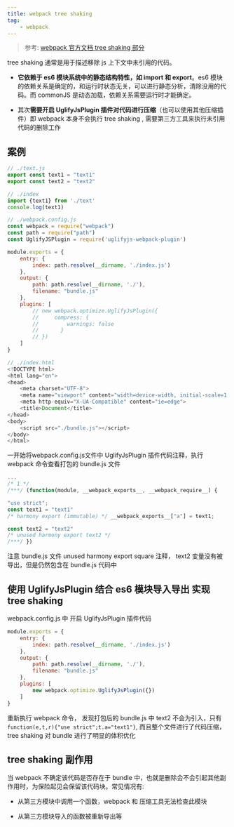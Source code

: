 ```yaml
---
title: webpack tree shaking
tag: 
	- webpack
---
```


> 参考: [webpack 官方文档 tree shaking 部分](https://doc.webpack-china.org/guides/tree-shaking/)

tree shaking 通常是用于描述移除 js 上下文中未引用的代码。

- **它依赖于 es6 模块系统中的静态结构特性，如 import 和 export**。es6 模块的依赖关系是确定的，和运行时状态无关，可以进行静态分析，清除没用的代码。而 commonJS 是动态加载，依赖关系需要运行时才能确定。

- 其次**需要开启 UglifyJsPlugin 插件对代码进行压缩**（也可以使用其他压缩插件）即 webpack 本身不会执行 tree shaking , 需要第三方工具来执行未引用代码的删除工作

<!-- more -->

## 案例

```javascript
// ./text.js
export const text1 = "text1"
export const text2 = "text2"

// ./index
import {text1} from './text'
console.log(text1)

// ./webpack.config.js
const webpack = require("webpack")
const path = require("path")
const UglifyJSPlugin = require('uglifyjs-webpack-plugin')

module.exports = {
    entry: {
        index: path.resolve(__dirname, './index.js')
    },
    output: {
        path: path.resolve(__dirname, './'),
        filename: "bundle.js"
    },
    plugins: [
        // new webpack.optimize.UglifyJsPlugin({
        //     compress: {
        //         warnings: false
        //       }
        // })
    ]
}

// ./index.html
<!DOCTYPE html>
<html lang="en">
<head>
    <meta charset="UTF-8">
    <meta name="viewport" content="width=device-width, initial-scale=1.0">
    <meta http-equiv="X-UA-Compatible" content="ie=edge">
    <title>Document</title>
</head>
<body>
    <script src="./bundle.js"></script>
</body>
</html>
```

一开始将webpack.config.js文件中 UglifyJsPlugin 插件代码注释，执行 webpack 命令查看打包的 bundle.js 文件

```javascript
...
/* 1 */
/***/ (function(module, __webpack_exports__, __webpack_require__) {

"use strict";
const text1 = "text1"
/* harmony export (immutable) */ __webpack_exports__["a"] = text1;

const text2 = "text2"
/* unused harmony export text2 */
/***/ })
```

注意 bundle.js 文件 unused harmony export square 注释， text2 变量没有被导出，但是仍然包含在 bundle.js 代码中

## 使用 UglifyJsPlugin 结合 es6 模块导入导出 实现 tree shaking

webpack.config.js 中 开启 UglifyJsPlugin 插件代码

```javascript
module.exports = {
    entry: {
        index: path.resolve(__dirname, './index.js')
    },
    output: {
        path: path.resolve(__dirname, './'),
        filename: "bundle.js"
    },
    plugins: [
        new webpack.optimize.UglifyJsPlugin({})
    ]
}
```

重新执行 webpack 命令， 发现打包后的 bundle.js 中 text2 不会为引入，只有 ```function(e,t,r){"use strict";t.a="text1"}```, 而且整个文件进行了代码压缩，tree shaking 对 bundle 进行了明显的体积优化

## tree shaking 副作用

当 webpack 不确定该代码是否存在于 bundle 中，也就是删除会不会引起其他副作用时，为保险起见会保留该代码块。常见情况有:

- 从第三方模块中调用一个函数，webpack 和 压缩工具无法检查此模块

- 从第三方模块导入的函数被重新导出等
